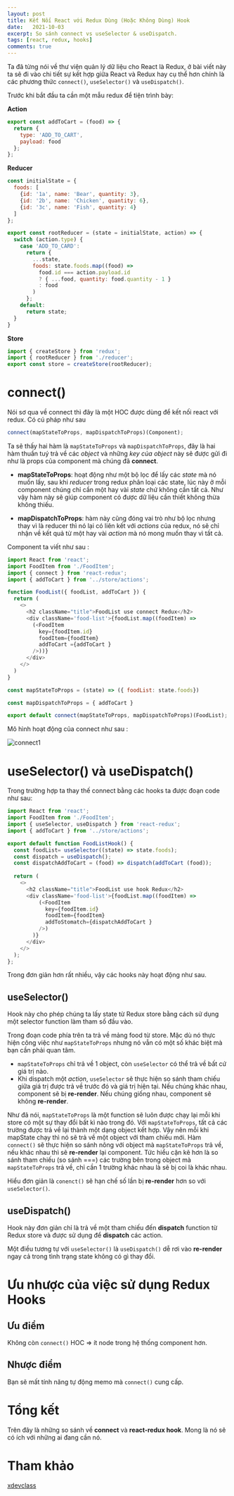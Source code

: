 ```yaml
---
layout: post
title: Kết Nối React với Redux Dùng (Hoặc Không Dùng) Hook
date:   2021-10-03
excerpt: So sánh connect vs useSelector & useDispatch.
tags: [react, redux, hooks]
comments: true
---
```


Ta đã từng nói về thư viện quản lý dữ liệu cho React là Redux, ở bài viết này ta sẽ đi vào chi tiết sự kết hợp giữa React và Redux hay cụ thể hơn chính là các phương thức `connect()`, `useSelector()` và `useDispatch()`.

Trước khi bắt đầu ta cần một mẫu redux để tiện trình bày:

**Action**

```javascript
export const addToCart = (food) => {
  return {
    type: 'ADD_TO_CART',
    payload: food
  };
};
```

**Reducer**

```javascript
const initialState = {
  foods: [
    {id: '1a', name: 'Bear', quantity: 3},
    {id: '2b', name: 'Chicken', quantity: 6},
    {id: '3c', name: 'Fish', quantity: 4}
  ]
};

export const rootReducer = (state = initialState, action) => {
  switch (action.type) {
    case 'ADD_TO_CARD':
      return {
        ...state,
        foods: state.foods.map((food) =>
          food.id === action.payload.id
          ? { ...food, quantity: food.quantity - 1 }
          : food
        )
      };
    default:
      return state;
  }
}
```

**Store**

```javascript
import { createStore } from 'redux';
import { rootReducer } from './reducer';
export const store = createStore(rootReducer);
```

# connect()

Nói sơ qua về connect thì đây là một HOC được dùng để kết nối react với redux. Có cú pháp như sau 

```javascript
connect(mapStateToProps, mapDispatchToProps)(Component);
```

Ta sẽ thấy hai hàm là `mapStateToProps` và `mapDispatchToProps`, đây là hai hàm thuần tuý trả về các *object* và những *key của object* này sẽ được gửi đi như là props của component mà chúng đã **connect**.

- **mapStateToProps**: hoạt động như một bộ lọc để lấy các *state* mà nó muốn lấy, sau khi *reducer* trong redux phân loại các state, lúc này ở mỗi component chúng chỉ cần một hay vài *state* chứ không cần tất cả. Như vậy hàm này sẽ giúp component có được dữ liệu cần thiết không thừa không thiếu.

- **mapDispatchToProps**: hàm này cũng đóng vai trò như bộ lọc nhưng thay vì là reducer thì nó lại có liên kết với *actions* của redux, nó sẽ chỉ nhận về kết quả từ một hay vài *action* mà nó mong muốn thay vì tất cả.

Component ta viết như sau :

```javascript
import React from 'react';
import FoodItem from './FoodItem';
import { connect } from 'react-redux';
import { addToCart } from '../store/actions';

function FoodList({ foodList, addToCart }) {
  return (
    <>
      <h2 className="title">FoodList use connect Redux</h2>
      <div className='food-list'>{foodList.map((foodItem) => 
        (<FoodItem 
          key={foodItem.id}
          foodItem={foodItem}
          addToCart ={addToCart }
        />))}
      </div>
    </>
  )
}

const mapStateToProps = (state) => ({ foodList: state.foods})

const mapDispatchToProps = { addToCart }

export default connect(mapStateToProps, mapDispatchToProps)(FoodList);
```

Mô hình hoạt động của connect như sau :

![connect1](/assets/img/redux/connect.png)

# useSelector() và useDispatch()

Trong trường hợp ta thay thế connect bằng các hooks ta được đoạn code như sau:

```javascript
import React from 'react';
import FoodItem from './FoodItem';
import { useSelector, useDispatch } from 'react-redux';
import { addToCart } from '../store/actions';

export default function FoodListHook() {
  const foodList= useSelector((state) => state.foods);
  const dispatch = useDispatch();
  const dispatchAddToCart = (food) => dispatch(addToCart (food));
    
  return (
    <>
      <h2 className="title">FoodList use hook Redux</h2>
      <div className='food-list'>{foodList.map((foodItem) => 
          (<FoodItem 
            key={foodItem.id}
            foodItem={foodItem}
            addToStomatch={dispatchAddToCart }
          />)
        )}
      </div>
    </>
  );
};
```

Trong đơn giản hơn rất nhiều, vậy các hooks này hoạt động như sau.

## useSelector()

Hook này cho phép chúng ta lấy state từ Redux store bằng cách sử dụng một selector function làm tham số đầu vào.

Trong đoạn code phía trên ta trả về mảng food từ store. Mặc dù nó thực hiện công việc như `mapStateToProps` nhưng nó vẫn có một số khác biệt mà bạn cần phải quan tâm.

- `mapStateToProps` chỉ trả về 1 object, còn `useSelector` có thể trả về bất cứ giá trị nào.
- Khi dispatch một *action*, `useSelector` sẽ thực hiện so sánh tham chiếu giữa giá trị được trả về trước đó và giá trị hiện tại. Nếu chúng khác nhau, component sẽ bị **re-render**. Nếu chúng giống nhau, component sẽ không **re-render**.

Như đã nói, `mapStateToProps` là một function sẽ luôn được chạy lại mỗi khi store có một sự thay đổi bất kì nào trong đó. Với `mapStateToProps`, tất cả các trường được trả về lại thành một dạng object kết hợp. Vậy nên mỗi khi mapState chạy thì nó sẽ trả về một object với tham chiếu mới. Hàm `connect()` sẽ thực hiện so sánh nông với object mà `mapStateToProps` trả về, nếu khác nhau thì sẽ **re-render** lại component. Tức hiểu cặn kẽ hơn là so sánh tham chiếu (so sánh ===) các trường bên trong object mà `mapStateToProps` trả về, chỉ cần 1 trường khác nhau là sẽ bị coi là khác nhau.

Hiểu đơn giản là `conenct()` sẽ hạn chế số lần bị **re-render** hơn so với `useSelector()`.

## useDispatch()

Hook này đơn giản chỉ là trả về một tham chiếu đến **dispatch** function từ Redux store và được sử dụng để **dispatch** các action.

Một điều tương tự với `useSelector()` là `useDispatch()` dễ rơi vào **re-render** ngay cả trong tình trạng state không có gì thay đổi.

# Ưu nhược của việc sử dụng Redux Hooks

## Ưu điểm

Không còn `connect()` HOC => ít node trong hệ thống component hơn.

## Nhược điểm

Bạn sẽ mất tính năng tự động memo mà `connect()` cung cấp.

# Tổng kết

Trên đây là những so sánh về **connect** và **react-redux hook**. Mong là nó sẽ có ích với những ai đang cần nó.

# Tham khảo

[xdevclass](https://xdevclass.com/so-sanh-connect-vs-useselector-usedispatch-redux-connect-voi-redux-hooks-moi/)
